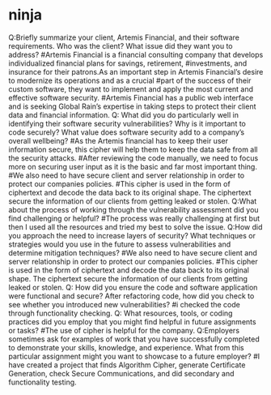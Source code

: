 # ninja
Q:Briefly summarize your client, Artemis Financial, and their software requirements. Who was the client? What issue did they want you to address?
#Artemis Financial is a financial consulting company that develops individualized financial plans for savings, retirement, 
#investments, and insurance for their patrons.As an important step in Artemis Financial’s desire to modernize its operations and as a crucial 
#part of the success of their custom software, they want to implement and apply the most current and effective software security. 
#Artemis Financial has a public web interface and is seeking Global Rain’s expertise in taking steps to protect their client data and financial information.
Q: What did you do particularly well in identifying their software security vulnerabilities? Why is it important to code securely? What value does software security 
add to a company’s overall wellbeing?
#As the Artemis financial has to keep their user information secure, this cipher will help them to keep the data safe from all the security attacks. 
#After reviewing the code manually, we need to focus more on securing user input as it is the basic and far most important thing. 
#We also need to have secure client and server relationship in order to protect our companies policies. 
#This cipher is used in the form of ciphertext and decode the data back to its original shape. The ciphertext secure the information of our clients from getting leaked or stolen. 
Q:What about the process of working through the vulnerability assessment did you find challenging or helpful?
#The process was really challenging at first but then I used all the resources and tried my best to solve the issue.
Q:How did you approach the need to increase layers of security? What techniques or strategies would you use in the future to assess vulnerabilities 
and determine mitigation techniques?
#We also need to have secure client and server relationship in order to protect our companies policies. 
#This cipher is used in the form of ciphertext and decode the data back to its original shape. The ciphertext secure the information of our clients from getting leaked or stolen.
Q: How did you ensure the code and software application were functional and secure? After refactoring code, how did you check to see whether you introduced new vulnerabilities?
#i checked the code through functionality checking.
Q: What resources, tools, or coding practices did you employ that you might find helpful in future assignments or tasks?
#The use of cipher is helpful for the company.
Q:Employers sometimes ask for examples of work that you have successfully completed to demonstrate your skills, knowledge, and experience. 
What from this particular assignment might you want to showcase to a future employer?
#I have created a project that finds Algorithm Cipher, generate Certificate Generation, check Secure Communications, and did secondary and functionality testing.
